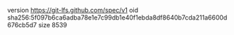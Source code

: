 version https://git-lfs.github.com/spec/v1
oid sha256:5f097b6ca6adba78e1e7c99db1e40f1ebda8df8640b7cda211a6600d676cb5d7
size 8539
